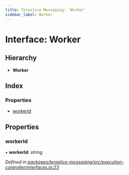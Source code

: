 ```yaml
---
title: Teraslice Messaging: `Worker`
sidebar_label: Worker
---
```


# Interface: Worker

## Hierarchy

* **Worker**

## Index

### Properties

* [workerId](worker.md#workerid)

## Properties

###  workerId

• **workerId**: *string*

*Defined in [packages/teraslice-messaging/src/execution-controller/interfaces.ts:23](https://github.com/terascope/teraslice/blob/f95bb5556/packages/teraslice-messaging/src/execution-controller/interfaces.ts#L23)*
